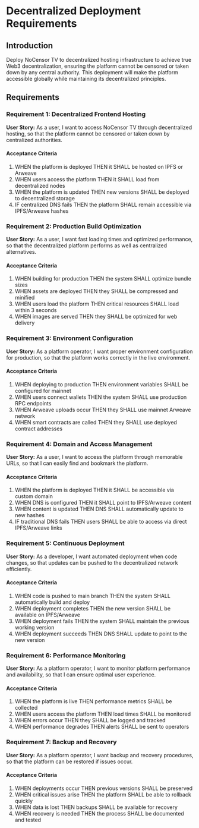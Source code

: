# Decentralized Deployment Requirements

## Introduction

Deploy NoCensor TV to decentralized hosting infrastructure to achieve true Web3 decentralization, ensuring the platform cannot be censored or taken down by any central authority. This deployment will make the platform accessible globally while maintaining its decentralized principles.

## Requirements

### Requirement 1: Decentralized Frontend Hosting

**User Story:** As a user, I want to access NoCensor TV through decentralized hosting, so that the platform cannot be censored or taken down by centralized authorities.

#### Acceptance Criteria
1. WHEN the platform is deployed THEN it SHALL be hosted on IPFS or Arweave
2. WHEN users access the platform THEN it SHALL load from decentralized nodes
3. WHEN the platform is updated THEN new versions SHALL be deployed to decentralized storage
4. IF centralized DNS fails THEN the platform SHALL remain accessible via IPFS/Arweave hashes

### Requirement 2: Production Build Optimization

**User Story:** As a user, I want fast loading times and optimized performance, so that the decentralized platform performs as well as centralized alternatives.

#### Acceptance Criteria
1. WHEN building for production THEN the system SHALL optimize bundle sizes
2. WHEN assets are deployed THEN they SHALL be compressed and minified
3. WHEN users load the platform THEN critical resources SHALL load within 3 seconds
4. WHEN images are served THEN they SHALL be optimized for web delivery

### Requirement 3: Environment Configuration

**User Story:** As a platform operator, I want proper environment configuration for production, so that the platform works correctly in the live environment.

#### Acceptance Criteria
1. WHEN deploying to production THEN environment variables SHALL be configured for mainnet
2. WHEN users connect wallets THEN the system SHALL use production RPC endpoints
3. WHEN Arweave uploads occur THEN they SHALL use mainnet Arweave network
4. WHEN smart contracts are called THEN they SHALL use deployed contract addresses

### Requirement 4: Domain and Access Management

**User Story:** As a user, I want to access the platform through memorable URLs, so that I can easily find and bookmark the platform.

#### Acceptance Criteria
1. WHEN the platform is deployed THEN it SHALL be accessible via custom domain
2. WHEN DNS is configured THEN it SHALL point to IPFS/Arweave content
3. WHEN content is updated THEN DNS SHALL automatically update to new hashes
4. IF traditional DNS fails THEN users SHALL be able to access via direct IPFS/Arweave links

### Requirement 5: Continuous Deployment

**User Story:** As a developer, I want automated deployment when code changes, so that updates can be pushed to the decentralized network efficiently.

#### Acceptance Criteria
1. WHEN code is pushed to main branch THEN the system SHALL automatically build and deploy
2. WHEN deployment completes THEN the new version SHALL be available on IPFS/Arweave
3. WHEN deployment fails THEN the system SHALL maintain the previous working version
4. WHEN deployment succeeds THEN DNS SHALL update to point to the new version

### Requirement 6: Performance Monitoring

**User Story:** As a platform operator, I want to monitor platform performance and availability, so that I can ensure optimal user experience.

#### Acceptance Criteria
1. WHEN the platform is live THEN performance metrics SHALL be collected
2. WHEN users access the platform THEN load times SHALL be monitored
3. WHEN errors occur THEN they SHALL be logged and tracked
4. WHEN performance degrades THEN alerts SHALL be sent to operators

### Requirement 7: Backup and Recovery

**User Story:** As a platform operator, I want backup and recovery procedures, so that the platform can be restored if issues occur.

#### Acceptance Criteria
1. WHEN deployments occur THEN previous versions SHALL be preserved
2. WHEN critical issues arise THEN the platform SHALL be able to rollback quickly
3. WHEN data is lost THEN backups SHALL be available for recovery
4. WHEN recovery is needed THEN the process SHALL be documented and tested